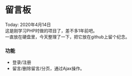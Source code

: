 # 留言板
Today: 2020年4月14日  
这是刚学习PHP时做的项目了，差不多1年前吧。  
一直放在硬盘里，今天整理了一下，把它放在github上留个纪念。  
### 功能
+ 登录/注册
+ 留言/删除留言/分页，通过Ajax操作。

